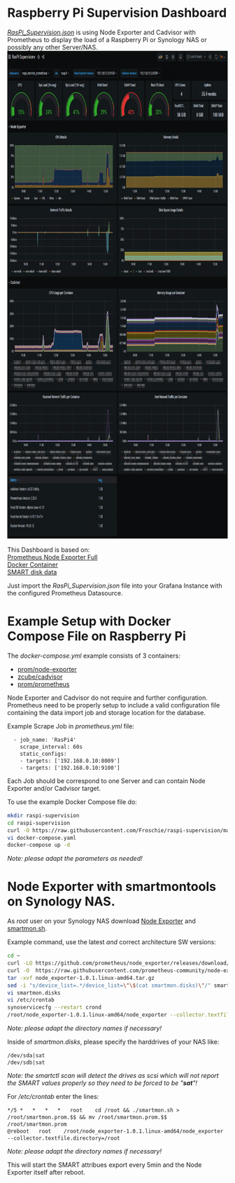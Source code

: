 # Raspberry Pi Supervision Dashboard
<u>_*RasPi_Supervision.json*_</u> is using Node Exporter and Cadvisor with Prometheus to display the load of a Raspberry Pi or Synology NAS or possibly any other Server/NAS.   
<img src="https://github.com/Froschie/raspi-supervision/raw/main/RasPi_Supervision.png" width="910" height="1114" alt="Grafana Dashboard">

This Dashboard is based on:  
[Prometheus Node Exporter Full](https://grafana.com/grafana/dashboards/1860)  
[Docker Container](https://grafana.com/grafana/dashboards/11600)  
[SMART disk data](https://grafana.com/grafana/dashboards/10664)

Just import the *RasPi_Supervision.json* file into your Grafana Instance with the configured Prometheus Datasource.  


# Example Setup with Docker Compose File on Raspberry Pi

The *docker-compose.yml* example consists of 3 containers:  
- [prom/node-exporter](https://hub.docker.com/r/prom/node-exporter)
- [zcube/cadvisor](https://hub.docker.com/r/zcube/cadvisor)
- [prom/prometheus](https://hub.docker.com/r/prom/prometheus)

Node Exporter and Cadvisor do not require and further configuration.  
Prometheus need to be properly setup to include a valid configuration file containing the data import job and storage location for the database.  

Example Scrape Job in *prometheus.yml* file:
```
  - job_name: 'RasPi4'
    scrape_interval: 60s
    static_configs:
    - targets: ['192.168.0.10:8009']
    - targets: ['192.168.0.10:9100']
```

Each Job should be correspond to one Server and can contain Node Exporter and/or Cadvisor target.


To use the example Docker Compose file do:
```bash
mkdir raspi-supervision
cd raspi-supervision
curl -O https://raw.githubusercontent.com/Froschie/raspi-supervision/main/docker-compose.yml
vi docker-compose.yaml
docker-compose up -d
```
*Note: please adapt the parameters as needed!*


# Node Exporter with smartmontools on Synology NAS.

As *root* user on your Synology NAS download [Node Exporter](https://github.com/prometheus/node_exporter/releases/) and [smartmon.sh](https://github.com/prometheus-community/node-exporter-textfile-collector-scripts/blob/master/smartmon.sh).

Example command, use the latest _and_ correct architecture SW versions:
```bash
cd ~
curl -LO https://github.com/prometheus/node_exporter/releases/download/v1.0.1/node_exporter-1.0.1.linux-amd64.tar.gz
curl -O  https://raw.githubusercontent.com/prometheus-community/node-exporter-textfile-collector-scripts/master/smartmon.sh
tar -xvf node_exporter-1.0.1.linux-amd64.tar.gz
sed -i "s/device_list=.*/device_list=\"\$(cat smartmon.disks)\"/" smartmon.sh
vi smartmon.disks
vi /etc/crontab
synoservicecfg --restart crond
/root/node_exporter-1.0.1.linux-amd64/node_exporter --collector.textfile.directory=/root &
```
*Note: please adapt the directory names if necessary!*  

Inside of *smartmon.disks*, please specify the harddrives of your NAS like:
```
/dev/sda|sat
/dev/sdb|sat
```
*Note: the smartctl scan will detect the drives as scsi which will not report the SMART values properly so they need to be forced to be "__sat__"!*

For */etc/crontab* enter the lines:  
```
*/5 *   *   *   *   root    cd /root && ./smartmon.sh > /root/smartmon.prom.$$ && mv /root/smartmon.prom.$$ /root/smartmon.prom
@reboot   root    /root/node_exporter-1.0.1.linux-amd64/node_exporter --collector.textfile.directory=/root
```
*Note: please adapt the directory names if necessary!*

This will start the SMART attribues export every 5min and the Node Exporter itself after reboot.

